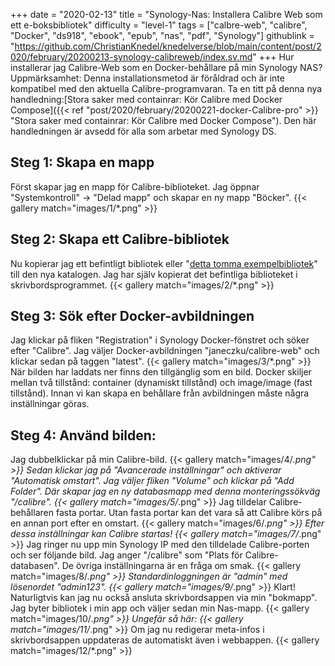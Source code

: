 +++
date = "2020-02-13"
title = "Synology-Nas: Installera Calibre Web som ett e-boksbibliotek"
difficulty = "level-1"
tags = ["calbre-web", "calibre", "Docker", "ds918", "ebook", "epub", "nas", "pdf", "Synology"]
githublink = "https://github.com/ChristianKnedel/knedelverse/blob/main/content/post/2020/february/20200213-synology-calibreweb/index.sv.md"
+++
Hur installerar jag Calibre-Web som en Docker-behållare på min Synology NAS? Uppmärksamhet: Denna installationsmetod är föråldrad och är inte kompatibel med den aktuella Calibre-programvaran. Ta en titt på denna nya handledning:[Stora saker med containrar: Kör Calibre med Docker Compose]({{< ref "post/2020/february/20200221-docker-Calibre-pro" >}} "Stora saker med containrar: Kör Calibre med Docker Compose"). Den här handledningen är avsedd för alla som arbetar med Synology DS.
## Steg 1: Skapa en mapp
Först skapar jag en mapp för Calibre-biblioteket.  Jag öppnar "Systemkontroll" -> "Delad mapp" och skapar en ny mapp "Böcker".
{{< gallery match="images/1/*.png" >}}

##  Steg 2: Skapa ett Calibre-bibliotek
Nu kopierar jag ett befintligt bibliotek eller "[detta tomma exempelbibliotek](https://drive.google.com/file/d/1zfeU7Jh3FO_jFlWSuZcZQfQOGD0NvXBm/view)" till den nya katalogen. Jag har själv kopierat det befintliga biblioteket i skrivbordsprogrammet.
{{< gallery match="images/2/*.png" >}}

## Steg 3: Sök efter Docker-avbildningen
Jag klickar på fliken "Registration" i Synology Docker-fönstret och söker efter "Calibre". Jag väljer Docker-avbildningen "janeczku/calibre-web" och klickar sedan på taggen "latest".
{{< gallery match="images/3/*.png" >}}
När bilden har laddats ner finns den tillgänglig som en bild. Docker skiljer mellan två tillstånd: container (dynamiskt tillstånd) och image/image (fast tillstånd). Innan vi kan skapa en behållare från avbildningen måste några inställningar göras.
## Steg 4: Använd bilden:
Jag dubbelklickar på min Calibre-bild.
{{< gallery match="images/4/*.png" >}}
Sedan klickar jag på "Avancerade inställningar" och aktiverar "Automatisk omstart". Jag väljer fliken "Volume" och klickar på "Add Folder". Där skapar jag en ny databasmapp med denna monteringssökväg "/calibre".
{{< gallery match="images/5/*.png" >}}
Jag tilldelar Calibre-behållaren fasta portar. Utan fasta portar kan det vara så att Calibre körs på en annan port efter en omstart.
{{< gallery match="images/6/*.png" >}}
Efter dessa inställningar kan Calibre startas!
{{< gallery match="images/7/*.png" >}}
Jag ringer nu upp min Synology IP med den tilldelade Calibre-porten och ser följande bild. Jag anger "/calibre" som "Plats för Calibre-databasen". De övriga inställningarna är en fråga om smak.
{{< gallery match="images/8/*.png" >}}
Standardinloggningen är "admin" med lösenordet "admin123".
{{< gallery match="images/9/*.png" >}}
Klart! Naturligtvis kan jag nu också ansluta skrivbordsappen via min "bokmapp". Jag byter bibliotek i min app och väljer sedan min Nas-mapp.
{{< gallery match="images/10/*.png" >}}
Ungefär så här:
{{< gallery match="images/11/*.png" >}}
Om jag nu redigerar meta-infos i skrivbordsappen uppdateras de automatiskt även i webbappen.
{{< gallery match="images/12/*.png" >}}